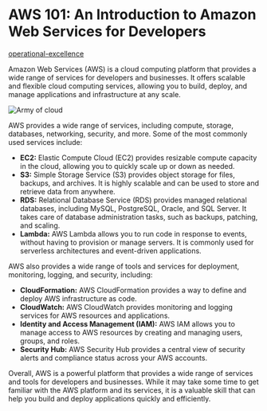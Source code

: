 # AWS 101: An Introduction to Amazon Web Services for Developers

[operational-excellence](operational-excellence.md)

Amazon Web Services (AWS) is a cloud computing platform that provides a wide range of services for developers and businesses. It offers scalable and flexible cloud computing services, allowing you to build, deploy, and manage applications and infrastructure at any scale.

![Army of cloud](https://user-images.githubusercontent.com/19922556/218678296-f17c84ec-d363-47c3-92b9-e2a0f39af65a.png)

AWS provides a wide range of services, including compute, storage, databases, networking, security, and more. Some of the most commonly used services include:

* **EC2:** Elastic Compute Cloud (EC2) provides resizable compute capacity in the cloud, allowing you to quickly scale up or down as needed.
* **S3:** Simple Storage Service (S3) provides object storage for files, backups, and archives. It is highly scalable and can be used to store and retrieve data from anywhere.
* **RDS:** Relational Database Service (RDS) provides managed relational databases, including MySQL, PostgreSQL, Oracle, and SQL Server. It takes care of database administration tasks, such as backups, patching, and scaling.
* **Lambda:** AWS Lambda allows you to run code in response to events, without having to provision or manage servers. It is commonly used for serverless architectures and event-driven applications.

AWS also provides a wide range of tools and services for deployment, monitoring, logging, and security, including:

* **CloudFormation:** AWS CloudFormation provides a way to define and deploy AWS infrastructure as code.
* **CloudWatch:** AWS CloudWatch provides monitoring and logging services for AWS resources and applications.
* **Identity and Access Management (IAM):** AWS IAM allows you to manage access to AWS resources by creating and managing users, groups, and roles.
* **Security Hub:** AWS Security Hub provides a central view of security alerts and compliance status across your AWS accounts.

Overall, AWS is a powerful platform that provides a wide range of services and tools for developers and businesses. While it may take some time to get familiar with the AWS platform and its services, it is a valuable skill that can help you build and deploy applications quickly and efficiently.
